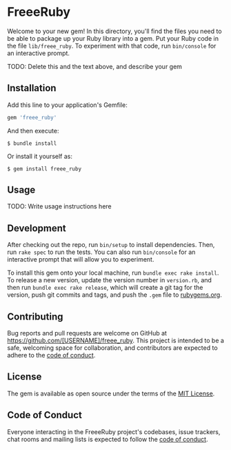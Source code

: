 # FreeeRuby

Welcome to your new gem! In this directory, you'll find the files you need to be able to package up your Ruby library into a gem. Put your Ruby code in the file `lib/freee_ruby`. To experiment with that code, run `bin/console` for an interactive prompt.

TODO: Delete this and the text above, and describe your gem

## Installation

Add this line to your application's Gemfile:

```ruby
gem 'freee_ruby'
```

And then execute:

    $ bundle install

Or install it yourself as:

    $ gem install freee_ruby

## Usage

TODO: Write usage instructions here

## Development

After checking out the repo, run `bin/setup` to install dependencies. Then, run `rake spec` to run the tests. You can also run `bin/console` for an interactive prompt that will allow you to experiment.

To install this gem onto your local machine, run `bundle exec rake install`. To release a new version, update the version number in `version.rb`, and then run `bundle exec rake release`, which will create a git tag for the version, push git commits and tags, and push the `.gem` file to [rubygems.org](https://rubygems.org).

## Contributing

Bug reports and pull requests are welcome on GitHub at https://github.com/[USERNAME]/freee_ruby. This project is intended to be a safe, welcoming space for collaboration, and contributors are expected to adhere to the [code of conduct](https://github.com/[USERNAME]/freee_ruby/blob/master/CODE_OF_CONDUCT.md).


## License

The gem is available as open source under the terms of the [MIT License](https://opensource.org/licenses/MIT).

## Code of Conduct

Everyone interacting in the FreeeRuby project's codebases, issue trackers, chat rooms and mailing lists is expected to follow the [code of conduct](https://github.com/[USERNAME]/freee_ruby/blob/master/CODE_OF_CONDUCT.md).
